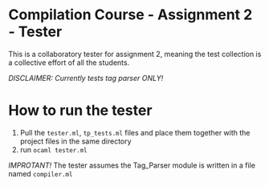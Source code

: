 # Compilation Course - Assignment 2 - Tester
This is a collaboratory tester for assignment 2, meaning the test collection is a collective effort of all the students. 

*DISCLAIMER: Currently tests tag parser ONLY!*

# How to run the tester
1. Pull the `tester.ml`, `tp_tests.ml` files and place them together with the project files in the same directory
2. run `ocaml tester.ml`

*IMPROTANT!*
The tester assumes the Tag_Parser module is written in a file named `compiler.ml`

